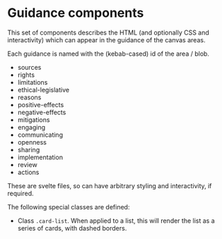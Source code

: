 # Guidance components

This set of components describes the HTML (and optionally CSS and interactivity)
which can appear in the guidance of the canvas areas.

Each guidance is named with the (kebab-cased) id of the area / blob.

* sources
* rights
* limitations
* ethical-legislative
* reasons
* positive-effects
* negative-effects
* mitigations
* engaging
* communicating
* openness
* sharing
* implementation
* review
* actions

These are svelte files, so can have arbitrary styling and interactivity, if
required.

The following special classes are defined:

* Class `.card-list`. When applied to a list, this will render the list as a series
  of cards, with dashed borders.
